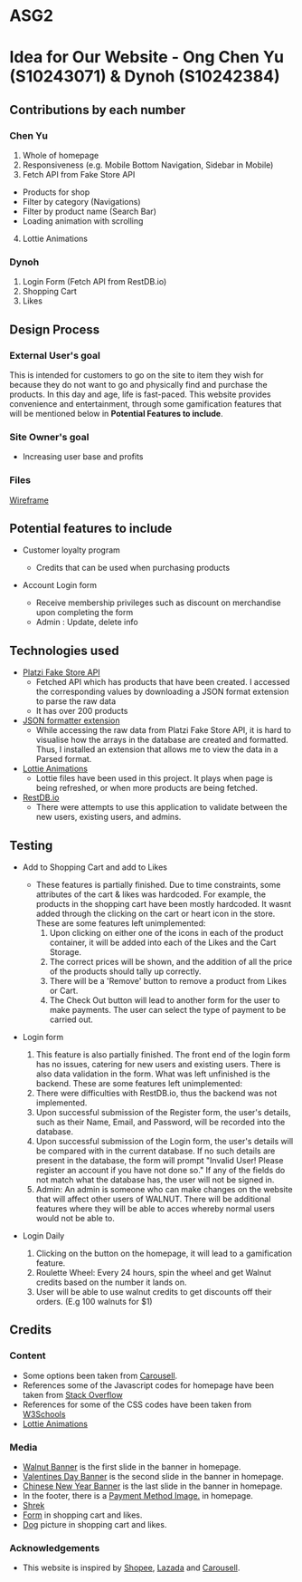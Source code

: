 # ASG2

<h1>Idea for Our Website - Ong Chen Yu (S10243071) & Dynoh (S10242384) </h1>

## Contributions by each number

### Chen Yu

1. Whole of homepage
2. Responsiveness (e.g. Mobile Bottom Navigation, Sidebar in Mobile)
3. Fetch API from Fake Store API

- Products for shop
- Filter by category (Navigations)
- Filter by product name (Search Bar)
- Loading animation with scrolling

4. Lottie Animations

### Dynoh

1. Login Form (Fetch API from RestDB.io)
2. Shopping Cart
3. Likes

## Design Process

### External User's goal

This is intended for customers to go on the site to item they wish for because they do not want to go and physically find and purchase the products. In this day and age, life is fast-paced. This website provides convenience and entertainment, through some gamification features that will be mentioned below in <b>Potential Features to include</b>.

### Site Owner's goal

- Increasing user base and profits

### Files

[Wireframe](ID_ASG2_T05_Group7_Wireframe.xd)

## Potential features to include

- Customer loyalty program

  - Credits that can be used when purchasing products

- Account Login form
  - Receive membership privileges such as discount on merchandise upon completing the form
  - Admin : Update, delete info

## Technologies used

- [Platzi Fake Store API](https://fakeapi.platzi.com/)
  - Fetched API which has products that have been created. I accessed the corresponding values by downloading a JSON format extension to parse the raw data
  - It has over 200 products
- [JSON formatter extension](https://chrome.google.com/webstore/detail/json-formatter/bcjindcccaagfpapjjmafapmmgkkhgoa?hl=en)
  - While accessing the raw data from Platzi Fake Store API, it is hard to visualise how the arrays in the database are created and formatted. Thus, I installed an extension that allows me to view the data in a Parsed format.
- [Lottie Animations](https://lottiefiles.com/search?q=loading&category=animations&animations-sort=popular)
  - Lottie files have been used in this project. It plays when page is being refreshed, or when more products are being fetched.
- [RestDB.io](https://restdb.io/)
  - There were attempts to use this application to validate between the new users, existing users, and admins.

## Testing

- Add to Shopping Cart and add to Likes
  - These features is partially finished. Due to time constraints, some attributes of the cart & likes was hardcoded. For example, the products in the shopping cart have been mostly hardcoded. It wasnt added through the clicking on the cart or heart icon in the store. These are some features left unimplemented:
    1. Upon clicking on either one of the icons in each of the product container, it will be added into each of the Likes and the Cart Storage.
    2. The correct prices will be shown, and the addition of all the price of the products should tally up correctly.
    3. There will be a 'Remove' button to remove a product from Likes or Cart.
    4. The Check Out button will lead to another form for the user to make payments. The user can select the type of payment to be carried out.
- Login form

  1. This feature is also partially finished. The front end of the login form has no issues, catering for new users and existing users. There is also data validation in the form. What was left unfinished is the backend. These are some features left unimplemented:
  2. There were difficulties with RestDB.io, thus the backend was not implemented.
  3. Upon successful submission of the Register form, the user's details, such as their Name, Email, and Password, will be recorded into the database.
  4. Upon successful submission of the Login form, the user's details will be compared with in the current database. If no such details are present in the database, the form will prompt "Invalid User! Please register an account if you have not done so." If any of the fields do not match what the database has, the user will not be signed in.
  5. Admin: An admin is someone who can make changes on the website that will affect other users of WALNUT. There will be additional features where they will be able to acces whereby normal users would not be able to.

- Login Daily
  1. Clicking on the button on the homepage, it will lead to a gamification feature.
  2. Roulette Wheel: Every 24 hours, spin the wheel and get Walnut credits based on the number it lands on.
  3. User will be able to use walnut credits to get discounts off their orders. (E.g 100 walnuts for $1)

## Credits

### Content

- Some options been taken from [Carousell](https://www.carousell.sg/).
- References some of the Javascript codes for homepage have been taken from [Stack Overflow](https://stackoverflow.com/)
- References for some of the CSS codes have been taken from [W3Schools](https://www.w3schools.com/)
- [Lottie Animations](https://lottiefiles.com/search?q=loading&category=animations&animations-sort=popular)

### Media

- [Walnut Banner](https://pngtree.com/) is the first slide in the banner in homepage.
- [Valentines Day Banner](https://stock.adobe.com/sg) is the second slide in the banner in homepage.
- [Chinese New Year Banner](https://www.dreamstime.com/) is the last slide in the banner in homepage.
- In the footer, there is a [Payment Method Image.](https://help.zazzle.com/hc/en-us/articles/220639167-What-Payment-Methods-Are-Accepted-on-Zazzle-) in homepage.
- [Shrek](https://www.pngitem.com/pimgs/m/184-1845412_shrek-meme-png-transparent-png.png)
- [Form](https://www.pdffiller.com/preview/30/398/30398523.png) in shopping cart and likes.
- [Dog](https://i.pinimg.com/736x/e8/cc/7a/e8cc7ab3f5811fc222975f271245f661.jpg) picture in shopping cart and likes.

### Acknowledgements

- This website is inspired by [Shopee](https://shopee.sg/), [Lazada](https://www.lazada.sg/) and [Carousell](https://www.carousell.sg/).
